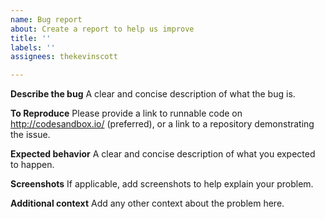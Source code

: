 ```yaml
---
name: Bug report
about: Create a report to help us improve
title: ''
labels: ''
assignees: thekevinscott

---
```


**Describe the bug**
A clear and concise description of what the bug is.

**To Reproduce**
Please provide a link to runnable code on http://codesandbox.io/ (preferred), or a link to a repository demonstrating the issue.

**Expected behavior**
A clear and concise description of what you expected to happen.

**Screenshots**
If applicable, add screenshots to help explain your problem.

**Additional context**
Add any other context about the problem here.
